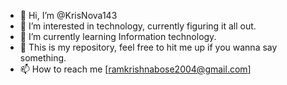 - 👋 Hi, I’m @KrisNova143
- 👀 I’m interested in technology, currently figuring it all out.
- 🌱 I’m currently learning Information technology.
- 💞️ This is my repository, feel free to hit me up if you wanna say something.
- 📫 How to reach me [ramkrishnabose2004@gmail.com]

